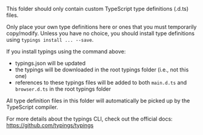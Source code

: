 This folder should only contain custom TypeScript type definitions (.d.ts) files.

Only place your own type definitions here or ones that you must temporarily copy/modify.
Unless you have no choice, you should install type definitions using `typings install ... --save`.
 
If you install typings using the command above:
* typings.json will be updated
* the typings will be downloaded in the root typings folder (i.e., not this one)
* references to these typings files will be added to both `main.d.ts` and `browser.d.ts` in the root typings folder

All type definition files in this folder will automatically be picked up by the TypeScript compiler.

For more details about the typings CLI, check out the official docs: https://github.com/typings/typings
